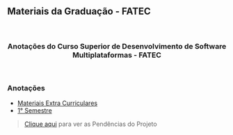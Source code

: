 ## Materiais da Graduação - FATEC

<br/>
<h3 align="center">Anotações do <b>Curso Superior de Desenvolvimento de Software Multiplataformas</b> - FATEC</h3>
<br/>

### Anotações

- [Materiais Extra Curriculares](Extra%20Curricular)
- [1° Semestre](1°%20Semestre)

> [Clique aqui](Pendencias.md) para ver as Pendências do Projeto